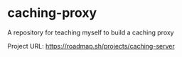 # caching-proxy
A repository for teaching myself to build a caching proxy

Project URL: https://roadmap.sh/projects/caching-server
